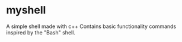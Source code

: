 # myshell
A simple shell made with c++
Contains basic functionality commands inspired by the "Bash" shell.
